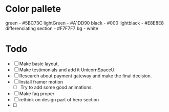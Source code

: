 # 


# Color pallete

green - #5BC73C 
lightGreen - #A1DD90 
black - #000 
lightblack - #E8E8E8 
differenciating 
section - #F7F7F7 
bg - white





# Todo

- [ ] Make basic layout,
- [ ] Make testimonials and add it UnicornSpaceUI
- [ ] Research about payment gateway and make the final decision.
- [ ] Install framer motion 
  - [ ] Try to add some good animations.
- [ ] Make faq proper
- [ ] rethink on design part of hero section
- [ ] 